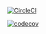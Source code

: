 [![CircleCI](https://dl.circleci.com/status-badge/img/gh/Ozh07/lab-07/tree/main.svg?style=svg)](https://dl.circleci.com/status-badge/redirect/gh/Ozh07/lab-07/tree/main)

[![codecov](https://codecov.io/gh/Ozh07/lab-07/branch/main/graph/badge.svg?token=w4ImhGe6mz)](https://codecov.io/gh/Ozh07/lab-07)
